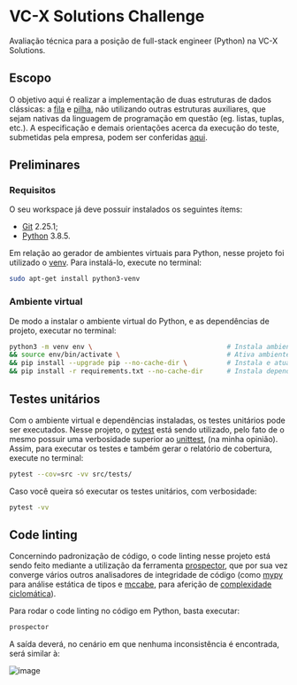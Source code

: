 # VC-X Solutions Challenge

Avaliação técnica para a posição de full-stack engineer (Python) na VC-X Solutions.

## Escopo

O objetivo aqui é realizar a implementação de duas estruturas de dados clássicas: a [fila](https://en.wikipedia.org/wiki/Queue_(abstract_data_type)) e [pilha](https://en.wikipedia.org/wiki/Stack_(abstract_data_type)), não utilizando outras
estruturas auxiliares, que sejam nativas da linguagem de programação em questão (eg. listas, tuplas, etc.). A
especificação e demais orientações acerca da execução do teste, submetidas pela empresa, podem ser conferidas [aqui](./resources/VCX_README.md).

## Preliminares

### Requisitos

O seu workspace já deve possuir instalados os seguintes ítems:

* [Git](https://git-scm.com/downloads) 2.25.1;
* [Python](https://www.python.org/downloads/release/python-385/) 3.8.5.


Em relação ao gerador de ambientes virtuais para Python, nesse projeto foi utilizado o [venv](https://docs.python.org/3.8/library/venv.html). Para instalá-lo, execute no terminal:

```bash
sudo apt-get install python3-venv
```
### Ambiente virtual

De modo a instalar o ambiente virtual do Python, e as dependências de projeto, executar no terminal:

```bash
python3 -m venv env \                                  # Instala ambiente virtual
&& source env/bin/activate \                           # Ativa ambiente virtual localmente
&& pip install --upgrade pip --no-cache-dir \          # Instala e atualiza package manager, sem usar ~/.cache/pip
&& pip install -r requirements.txt --no-cache-dir      # Instala dependências de projeto, sem usar ~/.cache/pip
```

## Testes unitários

Com o ambiente virtual e dependências instaladas, os testes unitários pode ser executados. Nesse projeto, o [pytest](https://docs.pytest.org/en/6.2.x/) está
sendo utilizado, pelo fato de o mesmo possuir uma verbosidade superior ao [unittest](https://docs.python.org/3/library/unittest.html), (na minha opinião). Assim, para executar
os testes e também gerar o relatório de cobertura, execute no terminal:

```bash
pytest --cov=src -vv src/tests/
```

Caso você queira só executar os testes unitários, com verbosidade:

```bash
pytest -vv
```

## Code linting

Concernindo padronização de código, o code linting nesse projeto está sendo feito mediante a utilização da ferramenta [prospector](http://prospector.landscape.io/en/master/),
que por sua vez converge vários outros analisadores de integridade de código (como [mypy](http://mypy-lang.org/) para análise estática de tipos e [mccabe](), para
aferição de [complexidade ciclomática](https://en.wikipedia.org/wiki/Cyclomatic_complexity#:~:text=Cyclomatic%20complexity%20is%20a%20software,in%201976.)).

Para rodar o code linting no código em Python, basta executar:

```bash
prospector
```

A saída deverá, no cenário em que nenhuma inconsistência é encontrada, será similar à:

![image](https://user-images.githubusercontent.com/35070513/116793854-a9c95c80-aa9f-11eb-8503-b790123446ef.png)